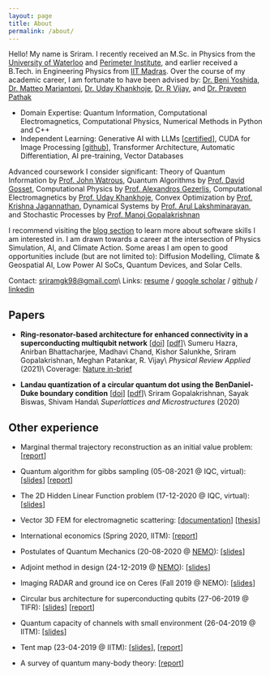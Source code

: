 ```yaml
---
layout: page
title: About
permalink: /about/
---
```


Hello! My name is Sriram. I recently received an M.Sc. in Physics from the [University of Waterloo](https://uwaterloo.ca) and [Perimeter Institute](https://perimeterinstitute.ca), and earlier received a B.Tech. in Engineering Physics from [IIT Madras](https://www.iitm.ac.in). Over the course of my academic career, I am fortunate to have been advised by: [Dr. Beni Yoshida](https://scholar.google.com/citations?user=28X-dmgAAAAJ), [Dr. Matteo Mariantoni](https://scholar.google.com/citations?user=b01aKZcAAAAJ), [Dr. Uday Khankhoje](https://www.ee.iitm.ac.in/uday/uday.html), [Dr. R Vijay](https://www.tifr.res.in/~quantro/people.html), and [Dr. Praveen Pathak](https://www.hbcse.tifr.res.in/people/scientific/praveen-p-pathak)

- Domain Expertise: Quantum Information, Computational Electromagnetics, Computational Physics, Numerical Methods in Python and C++
- Independent Learning: Generative AI with LLMs [[certified](https://www.coursera.org/account/accomplishments/verify/AXL8VEY5QLTJ)], CUDA for Image Processing [[github](https://github.com/sriramgkn/cuda-hands-on)], Transformer Architecture, Automatic Differentiation, AI pre-training, Vector Databases

Advanced coursework I consider significant: Theory of Quantum Information by [Prof. John Watrous](https://johnwatrous.com/), Quantum Algorithms by [Prof. David Gosset](https://uwaterloo.ca/institute-for-quantum-computing/profiles/david-gosset), Computational Physics by [Prof. Alexandros Gezerlis](https://www.physics.uoguelph.ca/people/alexandros-gezerlis), Computational Electromagnetics by [Prof. Uday Khankhoje](https://www.ee.iitm.ac.in/uday/uday.html), Convex Optimization by [Prof. Krishna Jagannathan](https://www.ee.iitm.ac.in/~krishnaj/), Dynamical Systems by [Prof. Arul Lakshminarayan](https://physics.iitm.ac.in/~arul/research.html), and Stochastic Processes by [Prof. Manoj Gopalakrishnan](https://physics.iitm.ac.in/faculty-inner.php?fuid=52)

I recommend visiting the [blog section](https://sriramgkn.github.io/) to learn more about software skills I am interested in. I am drawn towards a career at the intersection of Physics Simulation, AI, and Climate Action. Some areas I am open to good opportunities include (but are not limited to): Diffusion Modelling, Climate & Geospatial AI, Low Power AI SoCs, Quantum Devices, and Solar Cells.

Contact: [sriramgk98@gmail.com](mailto:sriramgk98@gmail.com)\\
Links: [resume](https://sriramgkn.github.io/docs/resume-sri-comp.pdf) / [google scholar](https://scholar.google.com/citations?user=d9-T--sAAAAJ&hl=en) / [github](https://github.com/sriramgkn) / [linkedin](https://www.linkedin.com/in/sriram-gkn)

## Papers

- **Ring-resonator-based architecture for enhanced connectivity in a superconducting multiqubit network** \[[doi](https://journals.aps.org/prapplied/abstract/10.1103/PhysRevApplied.16.024018?ft=1)\] \[[pdf](https://sriramgkn.github.io/reports/a_SupQubits_published.pdf)\]\\
  Sumeru Hazra, Anirban Bhattacharjee, Madhavi Chand, Kishor Salunkhe, Sriram Gopalakrishnan, Meghan Patankar, R. Vijay\\
  *Physical Review Applied* (2021)\\
  Coverage: [Nature in-brief](https://www.nature.com/articles/s41578-021-00373-1)

- **Landau quantization of a circular quantum dot using the BenDaniel-Duke boundary condition** \[[doi](https://doi.org/10.1016/j.spmi.2020.106693)\] \[[pdf](https://sriramgkn.github.io/reports/a_BDD_published.pdf)\]\\
  Sriram Gopalakrishnan, Sayak Biswas, Shivam Handa\\
  *Superlattices and Microstructures* (2020)

## Other experience

- Marginal thermal trajectory reconstruction as an initial value problem: \[[report](https://sriramgkn.github.io/reports/Report_ram_revision1.pdf)\]

- Quantum algorithm for gibbs sampling (05-08-2021 @ IQC, virtual): \[[slides](https://sriramgkn.github.io/reports/Gibbs_pres.pdf)\] \[[report](https://sriramgkn.github.io/reports/Gibbs_report.pdf)\]

- The 2D Hidden Linear Function problem (17-12-2020 @ IQC, virtual): \[[slides](https://sriramgkn.github.io/reports/2D_HLF.pdf)\]

- Vector 3D FEM for electromagnetic scattering: \[[documentation](https://sriramgkn.github.io/reports/FEM_3D_docum.pdf)\] \[[thesis](https://sriramgkn.github.io/reports/Sriram_thesis_final.pdf)\]

- International economics (Spring 2020, IITM): \[[report](https://sriramgkn.github.io/reports/East_Asian_Miracle.pdf)\]

- Postulates of Quantum Mechanics (20-08-2020 @ [NEMO](http://www.ee.iitm.ac.in/~uday/nemo.html)): \[[slides](https://sriramgkn.github.io/reports/Quantum_primer.pdf)\]

- Adjoint method in design (24-12-2019 @ [NEMO](http://www.ee.iitm.ac.in/~uday/nemo.html)): \[[slides](https://sriramgkn.github.io/reports/Adjoint_method.pdf)\]

- Imaging RADAR and ground ice on Ceres (Fall 2019 @ NEMO): \[[slides](https://sriramgkn.github.io/reports/Ceres.pdf)\]

- Circular bus architecture for superconducting qubits (27-06-2019 @ TIFR): \[[slides](https://sriramgkn.github.io/reports/VSRP_presentation_Sriram.pdf)\] \[[report](https://sriramgkn.github.io/reports/VSRP_report_Sriram.pdf)\]

- Quantum capacity of channels with small environment (26-04-2019 @ IITM): \[[slides](https://sriramgkn.github.io/reports/Adv_QCQI_pres.pdf)\]

- Tent map (23-04-2019 @ IITM): \[[slides](https://sriramgkn.github.io/reports/Tent_map_pres.pdf)\], \[[report](https://sriramgkn.github.io/reports/Tent_map_report.pdf)\]

- A survey of quantum many-body theory: \[[report](https://sriramgkn.github.io/reports/Many_body_theory.pdf)\]
